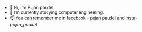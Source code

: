 - 👋 Hi, I’m Pujan paudel.
- 🌱 I’m currently studying computer engineering.
- 📫 You can remember me in facebook - pujan paudel and Insta- _pujan_paudel_

<!---
pujan9988/pujan9988 is a ✨ special ✨ repository because its `README.md` (this file) appears on your GitHub profile.
You can click the Preview link to take a look at your changes.
--->

